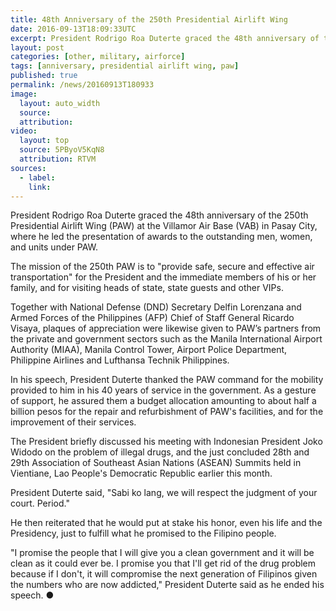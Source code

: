 ```yaml
---
title: 48th Anniversary of the 250th Presidential Airlift Wing
date: 2016-09-13T18:09:33UTC
excerpt: President Rodrigo Roa Duterte graced the 48th anniversary of the 250th Presidential Airlift Wing (PAW) at the Villamor Air Base (VAB) in Pasay City, where he led the presentation of awards to the outstanding men, women, and units under PAW.
layout: post
categories: [other, military, airforce]
tags: [anniversary, presidential airlift wing, paw]
published: true
permalink: /news/20160913T180933
image:
  layout: auto_width
  source: 
  attribution: 
video:
  layout: top
  source: 5PByoV5KqN8
  attribution: RTVM
sources:
  - label:
    link:
---
```


President Rodrigo Roa Duterte graced the 48th anniversary of the 250th Presidential Airlift Wing (PAW) at the Villamor Air Base (VAB) in Pasay City, where he led the presentation of awards to the outstanding men, women, and units under PAW.

The mission of the 250th PAW is to "provide safe, secure and effective air transportation" for the President and the immediate members of his or her family, and for visiting heads of state, state guests and other VIPs.

Together with National Defense (DND) Secretary Delfin Lorenzana and Armed Forces of the Philippines (AFP) Chief of Staff General Ricardo Visaya, plaques of appreciation were likewise given to PAW’s partners from the private and government sectors such as the Manila International Airport Authority (MIAA), Manila Control Tower, Airport Police Department, Philippine Airlines and Lufthansa Technik Philippines.

In his speech, President Duterte thanked the PAW command for the mobility provided to him in his 40 years of service in the government. As a gesture of support, he assured them a budget allocation amounting to about half a billion pesos for the repair and refurbishment of PAW's facilities, and for the improvement of their services.

The President briefly discussed his meeting with Indonesian President Joko Widodo on the problem of illegal drugs, and the just concluded 28th and 29th Association of Southeast Asian Nations (ASEAN) Summits held in Vientiane, Lao People's Democratic Republic earlier this month.

President Duterte said, "Sabi ko lang, we will respect the judgment of your court. Period."

He then reiterated that he would put at stake his honor, even his life and the Presidency, just to fulfill what he promised to the Filipino people.

"I promise the people that I will give you a clean government and it will be clean as it could ever be. I promise you that I'll get rid of the drug problem because if I don't, it will compromise the next generation of Filipinos given the numbers who are now addicted," President Duterte said as he ended his speech.
&#x25cf;
